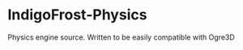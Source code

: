 IndigoFrost-Physics
===================

Physics engine source. Written to be easily compatible with Ogre3D
